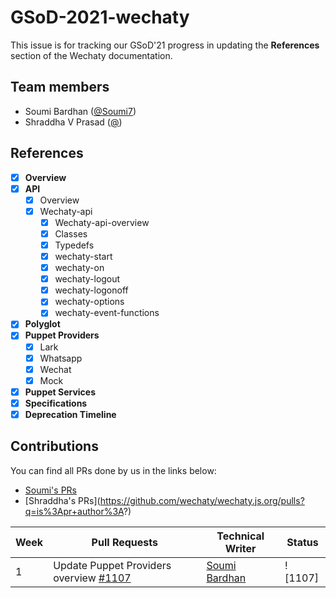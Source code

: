 # GSoD-2021-wechaty

This issue is for tracking our GSoD'21 progress in updating the **References** section of the Wechaty documentation.

## Team members

* Soumi Bardhan ([@Soumi7](https://github.com/Soumi7))
* Shraddha V Prasad ([@](https://github.com/))

## References 

- [x] **Overview** 
- [x] **API** 
  - [x] Overview
  - [x] Wechaty-api
    - [x] Wechaty-api-overview
    - [x] Classes
    - [x] Typedefs
    - [x] wechaty-start
    - [x] wechaty-on
    - [x] wechaty-logout
    - [x] wechaty-logonoff
    - [x] wechaty-options
    - [x] wechaty-event-functions
- [x] **Polyglot**
- [x] **Puppet Providers**
  - [x] Lark
  - [x] Whatsapp
  - [x] Wechat
  - [x] Mock
- [x] **Puppet Services**
- [x] **Specifications** 
- [x] **Deprecation Timeline** 

## Contributions

You can find all PRs done by us in the links below:
* [Soumi's PRs](https://github.com/wechaty/wechaty.js.org/pulls?q=is%3Apr+author%3Asoumi7)
* [Shraddha's PRs](https://github.com/wechaty/wechaty.js.org/pulls?q=is%3Apr+author%3A<add name>?)

| Week | Pull Requests  | Technical Writer  | Status |
| --- | --- | --- | --- |
| 1 | Update Puppet Providers overview [#1107](https://github.com/wechaty/wechaty.js.org/pull/1107) | [Soumi Bardhan](https://github.com/soumi7) | ![1107]


<!--- Merge Status Badges --->
<!--- they are linked to the above last columns of the table, 
      to add just use the correct PR number and use the same format --->

[779]:https://img.shields.io/github/pulls/detail/state/wechaty/wechaty.js.org/779?style=flat-square
[780]:https://img.shields.io/github/pulls/detail/state/wechaty/wechaty.js.org/780?style=flat-square
[791]:https://img.shields.io/github/pulls/detail/state/wechaty/wechaty.js.org/791?style=flat-square
[882]:https://img.shields.io/github/pulls/detail/state/wechaty/wechaty.js.org/882?style=flat-square
[888]:https://img.shields.io/github/pulls/detail/state/wechaty/wechaty.js.org/888?style=flat-square
[935]:https://img.shields.io/github/pulls/detail/state/wechaty/wechaty.js.org/935?style=flat-square
[934]:https://img.shields.io/github/pulls/detail/state/wechaty/wechaty.js.org/934?style=flat-square
[905]:https://img.shields.io/github/pulls/detail/state/wechaty/wechaty.js.org/905?style=flat-square
[922]:https://img.shields.io/github/pulls/detail/state/wechaty/wechaty.js.org/922?style=flat-square
[923]:https://img.shields.io/github/pulls/detail/state/wechaty/wechaty.js.org/923?style=flat-square
[957]:https://img.shields.io/github/pulls/detail/state/wechaty/wechaty.js.org/957?style=flat-square
[963]:https://img.shields.io/github/pulls/detail/state/wechaty/wechaty.js.org/963?style=flat-square
[969]:https://img.shields.io/github/pulls/detail/state/wechaty/wechaty.js.org/969?style=flat-square
[985]:https://img.shields.io/github/pulls/detail/state/wechaty/wechaty.js.org/985?style=flat-square
[989]:https://img.shields.io/github/pulls/detail/state/wechaty/wechaty.js.org/989?style=flat-square
[1126]:https://img.shields.io/github/pulls/detail/state/wechaty/wechaty.js.org/1126?style=flat-square
[1076]:https://img.shields.io/github/pulls/detail/state/wechaty/wechaty.js.org/1076?style=flat-square
[1099]:https://img.shields.io/github/pulls/detail/state/wechaty/wechaty.js.org/1099?style=flat-square
[1103]:https://img.shields.io/github/pulls/detail/state/wechaty/wechaty.js.org/1103?style=flat-square
[1104]:https://img.shields.io/github/pulls/detail/state/wechaty/wechaty.js.org/1104?style=flat-square
[1131]:https://img.shields.io/github/pulls/detail/state/wechaty/wechaty.js.org/1131?style=flat-square
[1134]:https://img.shields.io/github/pulls/detail/state/wechaty/wechaty.js.org/1134?style=flat-square
[1138]:https://img.shields.io/github/pulls/detail/state/wechaty/wechaty.js.org/1138?style=flat-square
[1155]:https://img.shields.io/github/pulls/detail/state/wechaty/wechaty.js.org/1155?style=flat-square
[1165]:https://img.shields.io/github/pulls/detail/state/wechaty/wechaty.js.org/1165?style=flat-square
[1204]:https://img.shields.io/github/pulls/detail/state/wechaty/wechaty.js.org/1204?style=flat-square
[1207]:https://img.shields.io/github/pulls/detail/state/wechaty/wechaty.js.org/1207?style=flat-square
[1249]:https://img.shields.io/github/pulls/detail/state/wechaty/wechaty.js.org/1249?style=flat-square
[1250]:https://img.shields.io/github/pulls/detail/state/wechaty/wechaty.js.org/1250?style=flat-square
[1251]:https://img.shields.io/github/pulls/detail/state/wechaty/wechaty.js.org/1251?style=flat-square
[1252]:https://img.shields.io/github/pulls/detail/state/wechaty/wechaty.js.org/1252?style=flat-square
[1253]:https://img.shields.io/github/pulls/detail/state/wechaty/wechaty.js.org/1253?style=flat-square
[1254]:https://img.shields.io/github/pulls/detail/state/wechaty/wechaty.js.org/1254?style=flat-square
